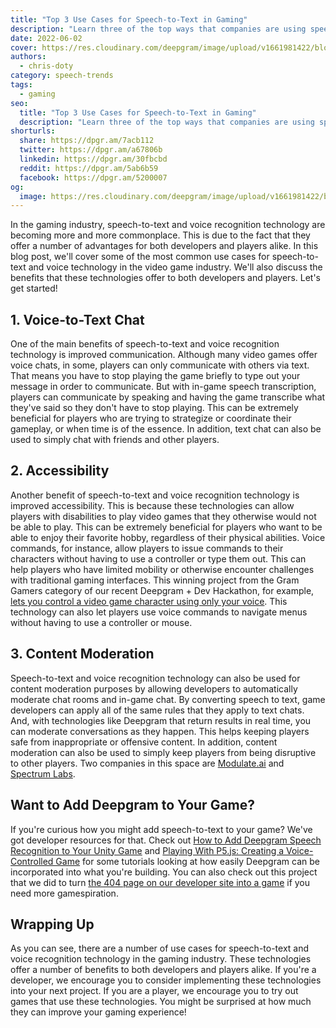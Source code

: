 ```yaml
---
title: "Top 3 Use Cases for Speech-to-Text in Gaming"
description: "Learn three of the top ways that companies are using speech-to-text to improve everyones gaming experience."
date: 2022-06-02
cover: https://res.cloudinary.com/deepgram/image/upload/v1661981422/blog/top-3-use-cases-speech-to-text-gaming/top-use-cases-asr-video-games-thumb-554x220%402x.png
authors:
  - chris-doty
category: speech-trends
tags:
  - gaming
seo:
  title: "Top 3 Use Cases for Speech-to-Text in Gaming"
  description: "Learn three of the top ways that companies are using speech-to-text to improve everyones gaming experience."
shorturls:
  share: https://dpgr.am/7acb112
  twitter: https://dpgr.am/a67806b
  linkedin: https://dpgr.am/30fbcbd
  reddit: https://dpgr.am/5ab6b59
  facebook: https://dpgr.am/5200007
og:
  image: https://res.cloudinary.com/deepgram/image/upload/v1661981422/blog/top-3-use-cases-speech-to-text-gaming/top-use-cases-asr-video-games-thumb-554x220%402x.png
---
```


In the gaming industry, speech-to-text and voice recognition technology are becoming more and more commonplace. This is due to the fact that they offer a number of advantages for both developers and players alike. In this blog post, we'll cover some of the most common use cases for speech-to-text and voice technology in the video game industry. We'll also discuss the benefits that these technologies offer to both developers and players. Let's get started!

## 1\. Voice-to-Text Chat

One of the main benefits of speech-to-text and voice recognition technology is improved communication. Although many video games offer voice chats, in some, players can only communicate with others via text. That means you have to stop playing the game briefly to type out your message in order to communicate. But with in-game speech transcription, players can communicate by speaking and having the game transcribe what they've said so they don't have to stop playing. This can be extremely beneficial for players who are trying to strategize or coordinate their gameplay, or when time is of the essence. In addition, text chat can also be used to simply chat with friends and other players.

## 2\. Accessibility

Another benefit of speech-to-text and voice recognition technology is improved accessibility. This is because these technologies can allow players with disabilities to play video games that they otherwise would not be able to play. This can be extremely beneficial for players who want to be able to enjoy their favorite hobby, regardless of their physical abilities. Voice commands, for instance, allow players to issue commands to their characters without having to use a controller or type them out. This can help players who have limited mobility or otherwise encounter challenges with traditional gaming interfaces. This winning project from the Gram Gamers category of our recent Deepgram + Dev Hackathon, for example, [lets you control a video game character using only your voice](https://dev.to/sandy_codes_py/play-real-steel-boxing-with-your-voice-atom-the-peoples-champion-e8h). This technology can also let players use voice commands to navigate menus without having to use a controller or mouse.





## 3\. Content Moderation

Speech-to-text and voice recognition technology can also be used for content moderation purposes by allowing developers to automatically moderate chat rooms and in-game chat. By converting speech to text, game developers can apply all of the same rules that they apply to text chats. And, with technologies like Deepgram that return results in real time, you can moderate conversations as they happen. This helps keeping players safe from inappropriate or offensive content. In addition, content moderation can also be used to simply keep players from being disruptive to other players. Two companies in this space are [Modulate.ai](https://www.modulate.ai/) and [Spectrum Labs](https://www.spectrumlabsai.com/).

## Want to Add Deepgram to Your Game?

If you're curious how you might add speech-to-text to your game? We've got developer resources for that. Check out [How to Add Deepgram Speech Recognition to Your Unity Game](https://blog.deepgram.com/deepgram-unity-tutorial/) and [Playing With P5.js: Creating a Voice-Controlled Game](https://blog.deepgram.com/p5js-deepgram-game/) for some tutorials looking at how easily Deepgram can be incorporated into what you're building. You can also check out this project that we did to turn [the 404 page on our developer site into a game](https://blog.deepgram.com/building-404-pages-that-bring-joy/) if you need more gamespiration.

## Wrapping Up

As you can see, there are a number of use cases for speech-to-text and voice recognition technology in the gaming industry. These technologies offer a number of benefits to both developers and players alike. If you're a developer, we encourage you to consider implementing these technologies into your next project. If you are a player, we encourage you to try out games that use these technologies. You might be surprised at how much they can improve your gaming experience!
